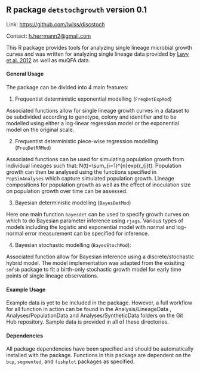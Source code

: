 ## R package `detstochgrowth` version 0.1

Link: https://github.com/lwlss/discstoch

Contact: h.herrmann2@gmail.com 

This R package provides tools for analyzing single lineage microbial growth curves and was written for analyzing single 
lineage data provided by [Levy et al. 2012](http://journals.plos.org/plosbiology/article?id=10.1371%2Fjournal.pbio.1001325) 
as well as muQFA data. 

#### General Usage

The package can be divided into 4 main features:

1. Frequentist deterministic exponential modelling (`FreqDetExpMod`)

Associated functions allow for single lineage growth curves in a dataset to be subdivided according to genotype,
colony and identifier and to be modelled using either a log-linear regression model or the exponential model on the original scale.

2. Frequentist deterministic piece-wise regression modelling (`FreqDetRRMod`)

Associated functions can be used for simulating population growth from individual lineages such that: N(t)=\sum_{i=1}^{n}exp(r_{i}t).
Population growth can then be analysed using the functions specified in `PopSimAnalyses` which capture simulated population growth.
Lineage compositions for population growth as well as the effect of inoculation size on population growth over time can be assessed.

3. Bayesian deterministic modelling (`BayesDetMod`)

Here one main function `bayesdet` can be used to specify growth curves on which to do Bayesian parameter inference using `rjags`.
Various types of models including the logistic and exponential model with normal and log-normal error measurement can be specified for inference.

4. Bayesian stochastic modelling (`BayesStochMod`): 

Associated function allow for Bayesian inference using a discrete/stochastic hybrid model. 
The model implementation was adapted from the exisiting `smfsb` package to fit a birth-only stochastic growth model
for early time points of single lineage observations. 

#### Example Usage 

Example data is yet to be included in the package. However, a full workflow for all function in action can be found in the 
Analysis/LineageData , Analyses/PopulationData and Analyses/SyntheticData folders on the Git Hub repository. 
Sample data is provided in all of these directories. 

#### Dependencies

All package dependencies have been specified and should be automatically installed with the package. Functions in this
package are dependent on the `bcp`, `segmented`, and `fishplot` packages as specified. 
